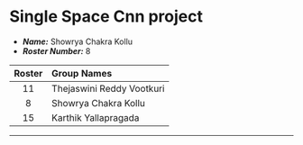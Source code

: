 Single Space Cnn project
==============================

- ***Name:*** Showrya Chakra Kollu
- ***Roster Number:*** 8

|   Roster   |Group Names |
|:----:      |:------------------|
|    11       |   Thejaswini Reddy Vootkuri                |
|    8       |     Showrya Chakra Kollu              |
|    15       |         Karthik Yallapragada          |

----

